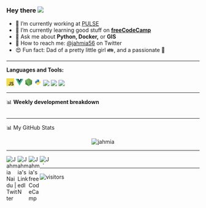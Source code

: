 
### Hey there <img src="https://media.giphy.com/media/hvRJCLFzcasrR4ia7z/giphy.gif" width="25px">

- :rocket: I’m currently working at [PULSE](https://www.pulse.mg/)
- :seedling: I’m currently learning good stuff on **[freeCodeCamp](https://github.com/freeCodeCamp)**
- 💬 Ask me about **Python, Docker,** or **GIS**
- :email: How to reach me: [@jahmia56](https://twitter.com/jahmia56) on Twitter
- :heart_eyes: Fun fact: Dad of a pretty little girl :family:, and a passionate :bicyclist: 

-------

**Languages and Tools:**  

<code><img height="20" src="https://raw.githubusercontent.com/github/explore/80688e429a7d4ef2fca1e82350fe8e3517d3494d/topics/javascript/javascript.png"></code>
<code><img height="20" src="https://raw.githubusercontent.com/github/explore/80688e429a7d4ef2fca1e82350fe8e3517d3494d/topics/vue/vue.png"></code>
<code><img height="20" src="https://raw.githubusercontent.com/github/explore/80688e429a7d4ef2fca1e82350fe8e3517d3494d/topics/nodejs/nodejs.png"></code>
<code><img height="20" src="https://raw.githubusercontent.com/github/explore/80688e429a7d4ef2fca1e82350fe8e3517d3494d/topics/python/python.png"></code>
<code><img height="20" src="https://static.djangoproject.com/img/icon-tile.b01ac0ef9f67.png"></code>
<code><img height="20" src="https://www.postgresql.org/favicon.ico"></code>
<code><img height="20" src="https://git-scm.com/favicon.ico"></code>


-------

📊 **Weekly development breakdown**
<!--START_SECTION:waka-->
```text
```
<!--END_SECTION:waka-->

-------
:bar_chart: My GitHub Stats
<p align="center"> <img src="https://github-readme-stats.vercel.app/api?username=anuraghazra&show_icons=true&bg_color=010101&title_color=09A7A1&icon_color=FF790E&text_color=ffffff" alt="jahmia " />

-------
<div style="align: center">
<a href="https://twitter.com/jahmia56">
  <img align="left" alt="Jahmia Naidu | Twitter" width="29px" src="https://raw.githubusercontent.com/peterthehan/peterthehan/master/assets/twitter.svg" />
</a>
<a href="https://www.linkedin.com/in/jahmia/">
  <img align="left" alt="Jahmia's LinkedIN" width="29px" src="https://raw.githubusercontent.com/peterthehan/peterthehan/master/assets/linkedin.svg" />
</a>
<a href="https://www.linkedin.com/in/jahmia/">
  <img align="left" alt="Jahmia's freeCodeCamp" width="29px" src="https://www.freecodecamp.org/news/favicon.png" />
</a>
<a href="https://www.strava.com/jahmia/">
  <img align="left" alt="Jahmia's Strava" width="29px" height="22px" src="https://raw.githubusercontent.com/FortAwesome/Font-Awesome/master/svgs/brands/strava.svg"/>
</a>
</div>
<br>

-------
![visitors](https://visitor-badge.glitch.me/badge?page_id=jahmia.jahmia)